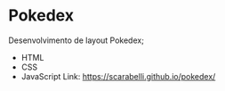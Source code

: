 # Pokedex
Desenvolvimento de layout Pokedex;
- HTML 
- CSS 
- JavaScript
Link: https://scarabelli.github.io/pokedex/

